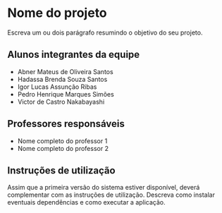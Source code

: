 # Nome do projeto
Escreva um ou dois  parágrafo resumindo o objetivo do seu projeto.

## Alunos integrantes da equipe

* Abner Mateus de Oliveira Santos
* Hadassa Brenda Souza Santos
* Igor Lucas Assunção Ribas
* Pedro Henrique Marques Simões
* Victor de Castro Nakabayashi

## Professores responsáveis

* Nome completo do professor 1
* Nome completo do professor 2

## Instruções de utilização

Assim que a primeira versão do sistema estiver disponível, deverá complementar com as instruções de utilização. Descreva como instalar eventuais dependências e como executar a aplicação.
